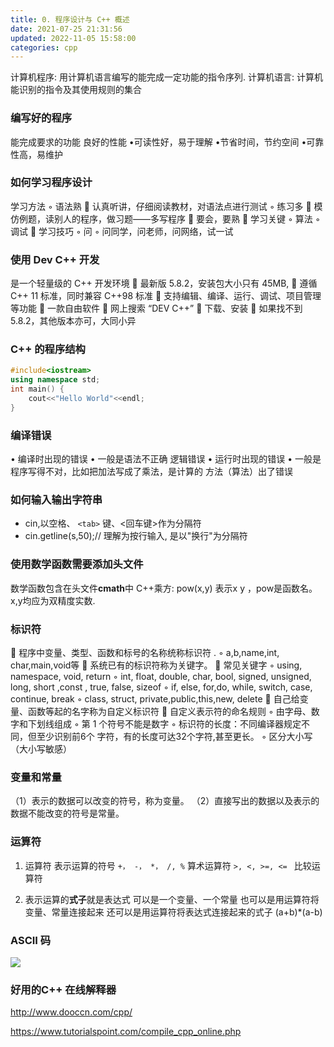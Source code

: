 ```yaml
---
title: 0. 程序设计与 C++ 概述
date: 2021-07-25 21:31:56
updated: 2022-11-05 15:58:00
categories: cpp
---
```


计算机程序: 用计算机语言编写的能完成一定功能的指令序列.
计算机语言: 计算机能识别的指令及其使用规则的集合

### 编写好的程序

能完成要求的功能
良好的性能
•可读性好，易于理解
•节省时间，节约空间
•可靠性高，易维护

### 如何学习程序设计

学习方法
◦ 语法熟
 认真听讲，仔细阅读教材，对语法点进行测试
◦ 练习多
 模仿例题，读别人的程序，做习题——多写程序
 要会，要熟
 学习关键
◦ 算法
◦ 调试
 学习技巧
◦ 问
◦ 问同学，问老师，问网络，试一试

<!-- more -->

### 使用 Dev C++ 开发

是一个轻量级的 C++ 开发环境
 最新版 5.8.2，安装包大小只有 45MB,
 遵循 C++ 11 标准，同时兼容 C++98 标准
 支持编辑、编译、运行、调试、项目管理等功能
 一款自由软件
 网上搜索 “DEV C++”
 下载、安装
 如果找不到 5.8.2，其他版本亦可，大同小异

### C++ 的程序结构

```c++
#include<iostream>
using namespace std;
int main() {
    cout<<"Hello World"<<endl;
}
```

### 编译错误

• 编译时出现的错误
• 一般是语法不正确
逻辑错误
• 运行时出现的错误
• 一般是程序写得不对，比如把加法写成了乘法，是计算的
方法（算法）出了错误

### 如何输入输出字符串

* cin,以空格、 `<tab>` 键、<回车键>作为分隔符
* cin.getline(s,50);// 理解为按行输入, 是以"换行"为分隔符

### 使用数学函数需要添加头文件

数学函数包含在头文件**cmath**中
C++乘方: pow(x,y)
表示x y ，pow是函数名。x,y均应为双精度实数.

### 标识符

 程序中变量、类型、函数和标号的名称统称标识符 .
◦ a,b,name,int, char,main,void等
 系统已有的标识符称为关键字。
 常见关键字
◦ using, namespace, void, return
◦ int, float, double, char, bool, signed, unsigned,
long, short ,const , true, false, sizeof
◦ if, else, for,do, while, switch, case, continue, break
◦ class, struct, private,public,this,new, delete
 自己给变量、函数等起的名字称为自定义标识符
 自定义表示符的命名规则
◦ 由字母、数字和下划线组成
◦ 第 1 个符号不能是数字
◦ 标识符的长度：不同编译器规定不同，但至少识别前6个
字符，有的长度可达32个字符,甚至更长。
◦ 区分大小写（大小写敏感）

### 变量和常量

（1）表示的数据可以改变的符号，称为变量。
（2）直接写出的数据以及表示的数据不能改变的符号是常量。

### 运算符

1. 运算符
表示运算的符号
`+， -， *， /, %` 算术运算符
`>, <, >=, <= ` 比较运算符

2. 表示运算的**式子**就是表达式
可以是一个变量、一个常量
也可以是用运算符将变量、常量连接起来
还可以是用运算符将表达式连接起来的式子
(a+b)*(a-b)

### ASCII 码

![](https://upload-images.jianshu.io/upload_images/1662509-f4e7f7c26a00cc80.png?imageMogr2/auto-orient/strip%7CimageView2/2/w/1240)

### 好用的C++ 在线解释器

http://www.dooccn.com/cpp/

https://www.tutorialspoint.com/compile_cpp_online.php

